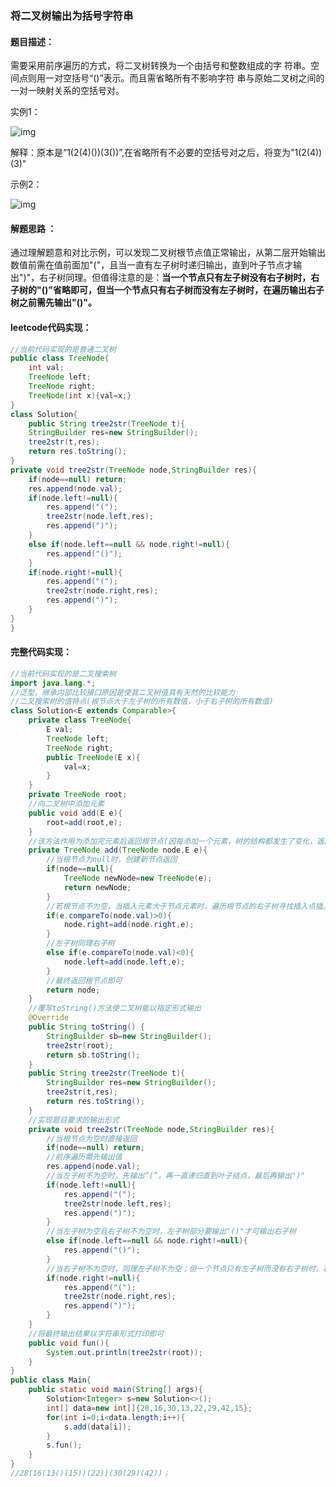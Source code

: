 ### 将二叉树输出为括号字符串

#### 题目描述：

需要采用前序遍历的方式，将二叉树转换为一个由括号和整数组成的字
符串。空间点则用一对空括号“()”表示。而且需省略所有不影响字符
串与原始二叉树之间的一对一映射关系的空括号对。

实例1： 

![img](C:/Users/Lenovo/AppData/Local/YNote/data/weixinobU7VjhPY_qhFNIi4e5SJlkJ3x8A/d570de1f75f6478782719e7e5141b9f2/clipboard.png) 

解释：原本是“1(2(4)())(3())”,在省略所有不必要的空括号对之后，将变为"1(2(4))(3)" 

示例2： 

![img](C:/Users/Lenovo/AppData/Local/YNote/data/weixinobU7VjhPY_qhFNIi4e5SJlkJ3x8A/be08132964334be5977ec9a08db9595a/clipboard.png) 

#### 解题思路 ：

通过理解题意和对比示例，可以发现二叉树根节点值正常输出，从第二层开始输出数值前需在值前面加"("，且当一直有左子树时递归输出，直到叶子节点才输出")"，右子树同理。但值得注意的是：**当一个节点只有左子树没有右子树时，右子树的"()"省略即可，但当一个节点只有右子树而没有左子树时，在遍历输出右子树之前需先输出"()"。** 

#### leetcode代码实现： 

```java
//当前代码实现的是普通二叉树
public class TreeNode{
    int val;
    TreeNode left;
    TreeNode right;
    TreeNode(int x){val=x;}
}
class Solution{
    public String tree2str(TreeNode t){
    StringBuilder res=new StringBuilder();
    tree2str(t,res);
    return res.toString();
}
private void tree2str(TreeNode node,StringBuilder res){
    if(node==null) return;
    res.append(node.val);
    if(node.left!=null){
        res.append("(");
        tree2str(node.left,res);
        res.append(")");
    }
    else if(node.left==null && node.right!=null){
        res.append("()");
    }
    if(node.right!=null){
        res.append("(");
        tree2str(node.right,res);
        res.append(")");
    }
}
}    
```

#### 完整代码实现：

```java
//当前代码实现的是二叉搜索树
import java.lang.*;
//泛型，继承内部比较接口原因是使其二叉树值具有天然的比较能力
//二叉搜索树的值特点(根节点大于左子树的所有数值，小于右子树的所有数值)
class Solution<E extends Comparable>{
    private class TreeNode{
        E val;
        TreeNode left;
        TreeNode right;
        public TreeNode(E x){
            val=x;
        }
    }
    private TreeNode root;
    //向二叉树中添加元素
    public void add(E e){
        root=add(root,e);
    }
    //该方法作用为添加完元素后返回根节点(因每添加一个元素，树的结构都发生了变化，返回树结构变化后的根节点，若能得知根节点即可访问所有节点)
    private TreeNode add(TreeNode node,E e){
        //当根节点为null时，创建新节点返回
        if(node==null){
            TreeNode newNode=new TreeNode(e);
            return newNode;
        }
        //若根节点不为空，当插入元素大于节点元素时，遍历根节点的右子树寻找插入点插入，最后根节点的右子树(node.right)=改变后的右子树
        if(e.compareTo(node.val)>0){
            node.right=add(node.right,e);
        }
        //左子树同理右子树
        else if(e.compareTo(node.val)<0){
            node.left=add(node.left,e);
        }
        //最终返回根节点即可
        return node;
    }
    //覆写toString()方法使二叉树能以指定形式输出
    @Override
    public String toString() {
        StringBuilder sb=new StringBuilder();
        tree2str(root);
        return sb.toString();
    }
    public String tree2str(TreeNode t){
        StringBuilder res=new StringBuilder();
        tree2str(t,res);
        return res.toString();
    }
    //实现题目要求的输出形式
    private void tree2str(TreeNode node,StringBuilder res){
        //当根节点为空时直接返回
        if(node==null) return;
        //前序遍历需先输出值
        res.append(node.val);
        //当左子树不为空时，先输出“(”，再一直递归直到叶子结点，最后再输出")"
        if(node.left!=null){
            res.append("(");
            tree2str(node.left,res);
            res.append(")");
        }
        //当左子树为空且右子树不为空时，左子树部分要输出"()"才可输出右子树
        else if(node.left==null && node.right!=null){
            res.append("()");
        }
        //当右子树不为空时，同理左子树不为空；但一个节点只有左子树而没有右子树时，右子树处的"()"省略
        if(node.right!=null){
            res.append("(");
            tree2str(node.right,res);
            res.append(")");
        }
    }
    //将最终输出结果以字符串形式打印即可
    public void fun(){
        System.out.println(tree2str(root));
    }
}
public class Main{
    public static void main(String[] args){
        Solution<Integer> s=new Solution<>();
        int[] data=new int[]{28,16,30,13,22,29,42,15};
        for(int i=0;i<data.length;i++){
            s.add(data[i]);
        }
        s.fun();
    }
}
//28(16(13()(15))(22))(30(29)(42))；
```

